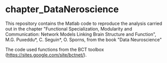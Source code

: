 # chapter_DataNeroscience

This repository contains the Matlab code to reproduce the analysis carried out in the chapter "Functional Specialization, Modularity and Communication:
Network Models Linking Brain Structure and Function", M.G. Puxeddu*, C. Seguin*, O. Sporns, from the book "Data Neuroscience"


The code used functions from the BCT toolbox (https://sites.google.com/site/bctnet/).
